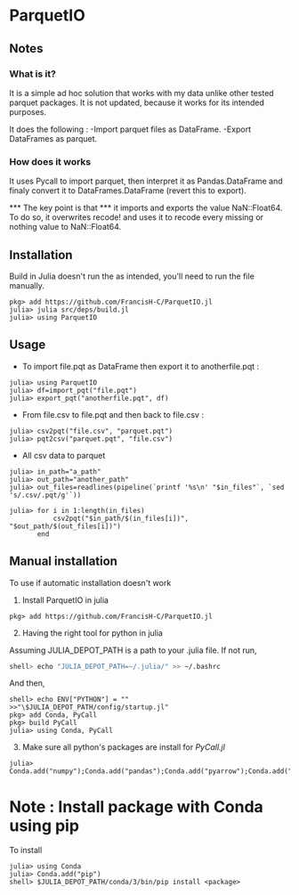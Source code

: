 # ParquetIO

## Notes

### What is it? 
It is a simple ad hoc solution that works with my data unlike other tested
parquet packages. It is not updated, because it works for its intended purposes. 

It does the following :
-Import parquet files as DataFrame. 
-Export DataFrames as parquet.

### How does it works

It uses Pycall to import parquet, then interpret it as Pandas.DataFrame and
finaly convert it to DataFrames.DataFrame (revert this to export). 

*** The key point is that *** it imports and exports the value NaN::Float64.
To do so, it overwrites recode! and uses it to recode every missing or nothing
value to NaN::Float64.

## Installation

Build in Julia doesn't run the as intended, you'll need to run the file manually.

```
pkg> add https://github.com/FrancisH-C/ParquetIO.jl
julia> julia src/deps/build.jl
julia> using ParquetIO
```

## Usage

- To import file.pqt as DataFrame then export it to anotherfile.pqt :

```
julia> using ParquetIO
julia> df=import_pqt("file.pqt")
julia> export_pqt("anotherfile.pqt", df)
```

- From file.csv to file.pqt and then back to file.csv :

```
julia> csv2pqt("file.csv", "parquet.pqt")
julia> pqt2csv("parquet.pqt", "file.csv")
```

- All csv data to parquet 

```
julia> in_path="a_path"
julia> out_path="another_path"
julia> out_files=readlines(pipeline(`printf '%s\n' "$in_files"`, `sed 's/.csv/.pqt/g'`))

julia> for i in 1:length(in_files)
           csv2pqt("$in_path/$(in_files[i])", "$out_path/$(out_files[i])")
       end
```


## Manual installation
 
To use if automatic installation doesn't work
1. Install ParquetIO in julia

```
pkg> add https://github.com/FrancisH-C/ParquetIO.jl
```

2. Having the right tool for python in julia

Assuming JULIA_DEPOT_PATH is a path to your .julia file. If not run,

```bash
shell> echo "JULIA_DEPOT_PATH=~/.julia/" >> ~/.bashrc
```

And then,

```
shell> echo ENV["PYTHON"] = "" >>"\$JULIA_DEPOT_PATH/config/startup.jl"
pkg> add Conda, PyCall
pkg> build PyCall
julia> using Conda, PyCall
```

3. Make sure all python's packages are install for *PyCall.jl* 

```
julia> Conda.add("numpy");Conda.add("pandas");Conda.add("pyarrow");Conda.add("fastparquet")
```


# Note : Install package with Conda using pip
To install <package>
```
julia> using Conda
julia> Conda.add("pip")
shell> $JULIA_DEPOT_PATH/conda/3/bin/pip install <package>
```
